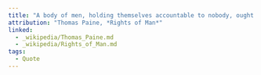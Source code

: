```yaml
---
title: "A body of men, holding themselves accountable to nobody, ought not to be trusted by any body"
attribution: "Thomas Paine, *Rights of Man*"
linked:
  - _wikipedia/Thomas_Paine.md
  - _wikipedia/Rights_of_Man.md
tags:
  - Quote
---
```

